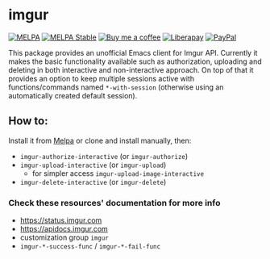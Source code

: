 # imgur
[![MELPA][melpa-badge]][melpa-package]
[![MELPA Stable][melpa-stable-badge]][melpa-stable-package]
[![Buy me a coffee][bmc-badge]][bmc-link]
[![Liberapay][lp-badge]][lp-link]
[![PayPal][ppl-badge]][ppl-link]

This package provides an unofficial Emacs client for Imgur API.  Currently it
makes the basic functionality available such as authorization, uploading and
deleting in both interactive and non-interactive approach.  On top of that it
provides an option to keep multiple sessions active with functions/commands
named `*-with-session` (otherwise using an automatically created default
session).

## How to:

Install it from [Melpa](https://melpa.org/#/getting-started) or clone and
install manually, then:

* `imgur-authorize-interactive` (or `imgur-authorize`)
* `imgur-upload-interactive` (or `imgur-upload`)
  * for simpler access `imgur-upload-image-interactive`
* `imgur-delete-interactive` (or `imgur-delete`)

### Check these resources' documentation for more info

* https://status.imgur.com
* https://apidocs.imgur.com
* customization group `imgur`
* `imgur-*-success-func` / `imgur-*-fail-func`

[melpa-badge]: http://melpa.org/packages/imgur-badge.svg
[melpa-package]: http://melpa.org/#/imgur
[melpa-stable-badge]: http://stable.melpa.org/packages/imgur-badge.svg
[melpa-stable-package]: http://stable.melpa.org/#/imgur
[bmc-badge]: https://img.shields.io/badge/-buy_me_a%C2%A0coffee-gray?logo=buy-me-a-coffee
[bmc-link]: https://www.buymeacoffee.com/peterbadida
[ppl-badge]: https://img.shields.io/badge/-paypal-grey?logo=paypal
[ppl-link]: https://paypal.me/peterbadida
[lp-badge]: https://img.shields.io/badge/-liberapay-grey?logo=liberapay
[lp-link]: https://liberapay.com/keyweeusr
